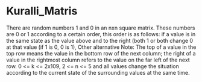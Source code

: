 # Kuralli_Matris
There are random numbers 1 and 0 in an nxn square matrix. These numbers are 0 or 1 according to a certain order, this order is as follows: if a value is in the same state as the value above and to the right (both 1 or both change 0 at that value (if 1 is 0, 0 is 1), Other alternative Note: The top of a value in the top row means the value in the bottom row of the next column; the right of a value in the rightmost column refers to the value on the far left of the next row. 0 <= k <= 2x109, 2 <= n <= 5 and all values ​​change the situation according to the current state of the surrounding values ​​at the same time.
